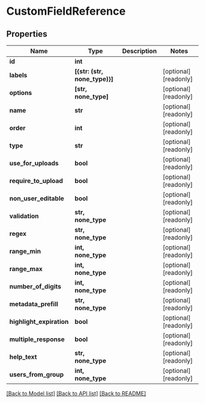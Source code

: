# CustomFieldReference


## Properties

Name | Type | Description | Notes
------------ | ------------- | ------------- | -------------
**id** | **int** |  | 
**labels** | **[{str: (str, none_type)}]** |  | [optional] [readonly] 
**options** | **[str, none_type]** |  | [optional] [readonly] 
**name** | **str** |  | [optional] [readonly] 
**order** | **int** |  | [optional] [readonly] 
**type** | **str** |  | [optional] [readonly] 
**use_for_uploads** | **bool** |  | [optional] [readonly] 
**require_to_upload** | **bool** |  | [optional] [readonly] 
**non_user_editable** | **bool** |  | [optional] [readonly] 
**validation** | **str, none_type** |  | [optional] [readonly] 
**regex** | **str, none_type** |  | [optional] [readonly] 
**range_min** | **int, none_type** |  | [optional] [readonly] 
**range_max** | **int, none_type** |  | [optional] [readonly] 
**number_of_digits** | **int, none_type** |  | [optional] [readonly] 
**metadata_prefill** | **str, none_type** |  | [optional] [readonly] 
**highlight_expiration** | **bool** |  | [optional] [readonly] 
**multiple_response** | **bool** |  | [optional] [readonly] 
**help_text** | **str, none_type** |  | [optional] [readonly] 
**users_from_group** | **int, none_type** |  | [optional] [readonly] 

[[Back to Model list]](../#documentation-for-models) [[Back to API list]](../#documentation-for-api-endpoints) [[Back to README]](../)


